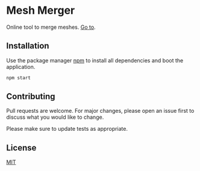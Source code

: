 # Mesh Merger

Online tool to merge meshes. 
[Go to](https://xavich.github.io/mesh-merger-webgpu/).

## Installation

Use the package manager [npm](https://docs.npmjs.com/cli/v8/commands/npm-install) to install all dependencies and boot the application.

```bash
npm start
```

## Contributing

Pull requests are welcome. For major changes, please open an issue first
to discuss what you would like to change.

Please make sure to update tests as appropriate.

## License

[MIT](https://choosealicense.com/licenses/mit/)
